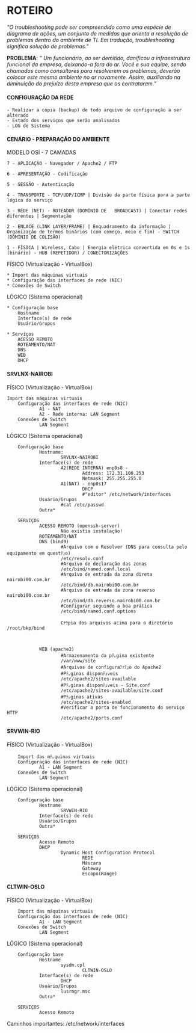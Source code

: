 # ROTEIRO

 *"O troubleshooting pode ser compreendido como uma espécie de diagrama de ações, um conjunto de medidas que orienta a resolução de problemas dentro do ambiente de TI.
  Em tradução, troubleshooting significa solução de problemas.”*

**PROBLEMA**: *“ Um funcionário, ao ser demitido, danificou a infraestrutura funcional da empresa, deixando-a fora do ar. 
Você e sua equipe, sendo chamados como consultores para resolverem os problemas, deverão colocar este mesmo ambiente no ar novamente.
Assim, auxiliando na diminuição do prejuízo desta empresa que os contrataram.”*


#### CONFIGURAÇÃO DA REDE
 

	- Realizar a cópia (backup) de todo arquivo de configuração a ser alterado
	- Estado dos serviços que serão analisados
	- LOG de Sistema

#### CENÁRIO - PREPARAÇÃO DO AMBIENTE
MODELO OSI - 7 CAMADAS

	7 - APLICAÇÃO - Navegador / Apache2 / FTP

	6 - APRESENTAÇÃO - Codificação

	5 - SESSÃO - Autenticação

	4 - TRANSPORTE - TCP/UDP/ICMP | Divisão da parte física para a parte lógica do serviço

	3 - REDE (NET) - ROTEADOR (DOMÍNIO DE 	BROADCAST) | Conectar redes diferentes | Segmentação

	2 - ENLACE (LINK LAYER/FRAME) | Enquadramento da informação | Organização de termos binários (com começo, meio e fim) - SWITCH (DOMÍNIO DE COLISÃO)

	1 - FÍSICA | Wireless, Cabo | Energia elétrica convertida em 0s e 1s (binário) - HUB (REPETIDOR) / CONECTORIZAÇÕES

FÍSICO (Virtualização - VirtualBox)

	* Import das máquinas virtuais
	* Configuração das interfaces de rede (NIC)
	* Conexões de Switch

LÓGICO (Sistema operacional)

	* Configuração base
		Hostname
		Interface(s) de rede
		Usuário/Grupos

	* Serviços
		ACESSO REMOTO
		ROTEAMENTO/NAT
		DNS
		WEB
		DHCP

#### SRVLNX-NAIROBI

FÍSICO (Virtualização - VirtualBox)
        
	
	Import das máquinas virtuais
        Configuração das interfaces de rede (NIC)
                A1 - NAT
                A2 - Rede interna: LAN Segment
        Conexões de Switch
                LAN Segment
				
		
LÓGICO (Sistema operacional)


        Configuração base
                Hostname:
                        SRVLNX-NAIROBI
                Interface(s) de rede
                        A2(REDE INTERNA) enp0s8 - 
                                Address: 172.31.100.253
                                Netmask: 255.255.255.0
                        A1(NAT) - enp0s17
                                DHCP
                                #"editor" /etc/network/interfaces
                Usuário/Grupos
                        #cat /etc/passwd
                Outra*
        
        SERVIÇOS
                ACESSO REMOTO (openssh-server)
                        Não existia instalação!
                ROTEAMENTO/NAT
                DNS (bind9)
                        #Arquivo com o Resolver (DNS para consulta pelo equipamento em questﾃ｣o)
                        /etc/resolv.conf
                        #Arquivo de declaração das zonas
                        /etc/bind/named.conf.local
                        #Arquivo de entrada da zona direta nairobi00.com.br
                        /etc/bind/db.nairobi00.com.br
                        #Arquivo de entrada da zona reverso nairobi00.com.br
                        /etc/bind/db.reverso.nairobi00.com.br
                        #Configurar seguindo a boa prática
                        /etc/bind/named.conf.options
                
                        Cﾃｳpia dos arquivos acima para o diretório /root/bkp/bind
                        
                        
                        
                WEB (apache2)
                        #Armazenamento da pﾃ｡gina existente
                        /var/www/site                        
                        #Arquivos de configuraﾃｧﾃ｣o do Apache2
                        #Pﾃ｡ginas disponﾃｭveis
                        /etc/apache2/sites-available
                        #Pﾃ｡ginas disponﾃｭveis - Site.conf
                        /etc/apache2/sites-available/site.conf
                        #Pﾃ｡ginas ativas
                        /etc/apache2/sites-enabled
                        #Verificar a porta de funcionamento do serviço HTTP
                        /etc/apache2/ports.conf
                        


#### SRVWIN-RIO
FÍSICO (Virtualização - VirtualBox)



        Import das mﾃ｡quinas virtuais
        Configuração das interfaces de rede (NIC)
                A1 - LAN Segment
        Conexões de Switch
                LAN Segment
                
LÓGICO (Sistema operacional)

        Configuração base
                Hostname
                        SRVWIN-RIO
                Interface(s) de rede
                Usuário/Grupos
                Outra*
        
        SERVIÇOS
                Acesso Remoto
                DHCP
                        Dynamic Host Configuration Protocol
                                REDE
                                Máscara
                                Gateway
                                Escopo(Range)
                
#### CLTWIN-OSLO                
FÍSICO (Virtualização - VirtualBox)


        Import das máquinas virtuais
        Configuração das interfaces de rede (NIC)
                A1 - LAN Segment
        Conexões de Switch
                LAN Segment
                
LÓGICO (Sistema operacional)

        Configuração base
                Hostname
                        sysdm.cpl
                                CLTWIN-OSLO
                Interface(s) de rede
                        DHCP
                Usuário/Grupos
                        lusrmgr.msc
                Outra*
        
        SERVIÇOS
                Acesso Remoto




Caminhos importantes:
/etc/network/interfaces
